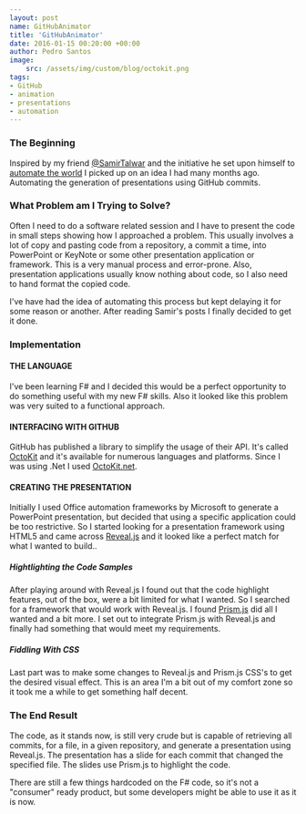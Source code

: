 ```yaml
---
layout: post
name: GitHubAnimator
title: 'GitHubAnimator'
date: 2016-01-15 00:20:00 +00:00
author: Pedro Santos
image:
    src: /assets/img/custom/blog/octokit.png
tags:
- GitHub 
- animation
- presentations
- automation
---
```


### The Beginning
Inspired by my friend [@SamirTalwar](https://twitter.com/SamirTalwar) and the initiative he set upon himself to [automate the world](https://noodlesandwich.com/]) I picked up on an idea I had many months ago. Automating the generation of presentations using GitHub commits.

### What Problem am I Trying to Solve?
Often I need to do a software related session and I have to present the code in small steps showing how I approached a problem. This usually involves a lot of copy and pasting code from a repository, a commit a time, into PowerPoint or KeyNote or some other presentation application or framework. This is a very manual process and error-prone. Also, presentation applications usually know nothing about code, so I also need to hand format the copied code.

I've have had the idea of automating this process but kept delaying it for some reason or another. After reading Samir's posts I finally decided to get it done.

### Implementation
#### THE LANGUAGE
I've been learning F# and I decided this would be a perfect opportunity to do something useful with my new F# skills. Also it looked like this problem was very suited to a functional approach.

#### INTERFACING WITH GITHUB
GitHub has published a library to simplify the usage of their API. It's called [OctoKit](https://github.com/octokit) and it's available for numerous languages and platforms. Since I was using .Net I used [OctoKit.net](https://github.com/octokit/octokit.net).

#### CREATING THE PRESENTATION

Initially I used Office automation frameworks by Microsoft to generate a PowerPoint presentation, but decided that using a specific application could be too restrictive. So I started looking for a presentation framework using HTML5 and came across  [Reveal.js](http://lab.hakim.se/reveal-js/#/) and it looked like a perfect match for what I wanted to build..

##### Hightlighting the Code Samples
After playing around with Reveal.js I found out that the code highlight features, out of the box, were a bit limited for what I wanted. So I searched for a framework that would work with Reveal.js. I found [Prism.js](http://prismjs.com/) did all I wanted and a bit more. I set out to integrate Prism.js with Reveal.js and finally had something that would meet my requirements.

##### Fiddling With CSS
Last part was to make some changes to Reveal.js and Prism.js CSS's to get the desired visual effect. This is an area I'm a bit out of my comfort zone so it took me a while to get something half decent.

### The End Result
The code, as it stands now, is still very crude but is capable of retrieving all commits, for a file, in a given repository, and generate a presentation using Reveal.js. The presentation has a slide for each commit that changed the specified file. The slides use Prism.js to highlight the code.

There are still a few things hardcoded on the F# code, so it's not a "consumer" ready product, but some developers might be able to use it as it is now.

